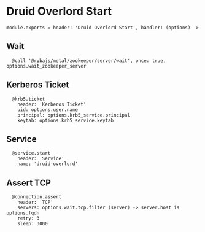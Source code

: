 
# Druid Overlord Start

    module.exports = header: 'Druid Overlord Start', handler: (options) ->

## Wait

      @call '@rybajs/metal/zookeeper/server/wait', once: true, options.wait_zookeeper_server

## Kerberos Ticket

      @krb5.ticket
        header: 'Kerberos Ticket'
        uid: options.user.name
        principal: options.krb5_service.principal
        keytab: options.krb5_service.keytab

## Service

      @service.start
        header: 'Service'
        name: 'druid-overlord'
      
## Assert TCP

      @connection.assert
        header: 'TCP'
        servers: options.wait.tcp.filter (server) -> server.host is options.fqdn
        retry: 3
        sleep: 3000
